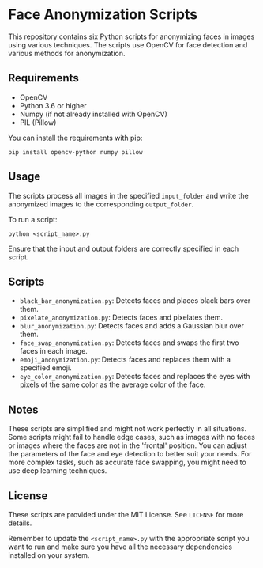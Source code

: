 # Face Anonymization Scripts

This repository contains six Python scripts for anonymizing faces in images using various techniques. The scripts use OpenCV for face detection and various methods for anonymization. 

## Requirements

* OpenCV
* Python 3.6 or higher
* Numpy (if not already installed with OpenCV)
* PIL (Pillow)

You can install the requirements with pip:

```
pip install opencv-python numpy pillow
```

## Usage

The scripts process all images in the specified `input_folder` and write the anonymized images to the corresponding `output_folder`. 

To run a script:

```
python <script_name>.py
```

Ensure that the input and output folders are correctly specified in each script. 

## Scripts

* `black_bar_anonymization.py`: Detects faces and places black bars over them.
* `pixelate_anonymization.py`: Detects faces and pixelates them.
* `blur_anonymization.py`: Detects faces and adds a Gaussian blur over them.
* `face_swap_anonymization.py`: Detects faces and swaps the first two faces in each image.
* `emoji_anonymization.py`: Detects faces and replaces them with a specified emoji.
* `eye_color_anonymization.py`: Detects faces and replaces the eyes with pixels of the same color as the average color of the face.

## Notes

These scripts are simplified and might not work perfectly in all situations. Some scripts might fail to handle edge cases, such as images with no faces or images where the faces are not in the 'frontal' position. You can adjust the parameters of the face and eye detection to better suit your needs. For more complex tasks, such as accurate face swapping, you might need to use deep learning techniques. 

## License

These scripts are provided under the MIT License. See `LICENSE` for more details.

Remember to update the `<script_name>.py` with the appropriate script you want to run and make sure you have all the necessary dependencies installed on your system.
